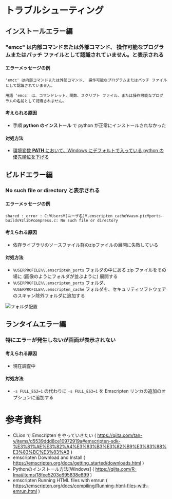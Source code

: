 # トラブルシューティング

## インストールエラー編

### "emcc" は内部コマンドまたは外部コマンド、 操作可能なプログラムまたはバッチ ファイルとして認識されていません。と表示される

#### エラーメッセージの例

```bat:エラー例
'emcc' は内部コマンドまたは外部コマンド、 操作可能なプログラムまたはバッチ ファイルとして認識されていません。
```

```bat:エラー例
用語 'emcc' は、コマンドレット、関数、スクリプト ファイル、または操作可能なプログラムの名前として認識されません。
```

#### 考えられる原因

- 手順 **python のインストール** で python が正常にインストールされなかった

#### 対処方法

- [環境変数 **PATH** において、Windows にデフォルトで入っている python の優先順位を下げる](https://puarts.com/?pid=1551)

## ビルドエラー編

### No such file or directory と表示される

#### エラーメッセージの例

```txt:エラー例
shared : error : C:¥Users¥(ユーザ名)¥.emscripten_cache¥wasm-pic¥ports-builds¥zlib¥compress.c: No such file or directory
```

#### 考えられる原因

- 依存ライブラリのソースファイル群のzipファイルの展開に失敗している

#### 対処方法

- `%USERPROFILE%\.emscripten_ports` フォルダの中にある zip ファイルをその場に (画像のようにフォルダが並ぶように) 展開する
- `%USERPROFILE%\.emscripten_ports` フォルダ、`%USERPROFILE%\.emscripten_cache` フォルダを、セキュリティソフトウェアのスキャン除外フォルダに追加する

![フォルダ配置](https://camo.qiitausercontent.com/c92692163f156e6a5d5647c1866a350c81fac5d7/68747470733a2f2f71696974612d696d6167652d73746f72652e73332e61702d6e6f727468656173742d312e616d617a6f6e6177732e636f6d2f302f3135383531342f63613539653636362d663234622d333565312d623166312d6635343165613136373933352e706e67)

## ランタイムエラー編

### 特にエラーが発生しないが画面が表示されない

#### 考えられる原因

- 現在調査中

#### 対処方法

- `-s FULL_ES2=1` の代わりに `-s FULL_ES3=1` を Emscripten リンカの追加のオプションに追加する

# 参考資料

- CLion で Emscripten をやっていきたい ( <https://qiita.com/tan-y/items/d5539ddd8ce10972919a#emscripten-sdk-%E3%81%AE%E3%82%A4%E3%83%B3%E3%82%B9%E3%83%88%E3%83%BC%E3%83%AB> )
- emscripten Download and Install ( <https://emscripten.org/docs/getting_started/downloads.html> )
- Pythonのインストール方法\[Windows\] ( <https://qiita.com/R-Imai/items/18fee5203e695838e899> )
- emscripten Running HTML files with emrun ( <https://emscripten.org/docs/compiling/Running-html-files-with-emrun.html> )
